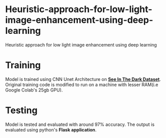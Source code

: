 # Heuristic-approach-for-low-light-image-enhancement-using-deep-learning
Heuristic approach for low light image enhancement using deep learning

# Training 

Model is trained using CNN Unet Architecture on [**See In The Dark Dataset**](https://github.com/cchen156/Learning-to-See-in-the-Dark). Original training code is modified to run on a machine with lesser RAM(i.e Google Colab's 25gb GPU).

# Testing

Model is tested and evaluated with around 97% accuracy. The output is evaluated using python's **Flask application**. 
